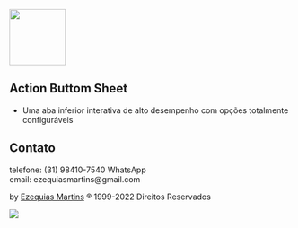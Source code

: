 <img src="temp/psi-software.png" width="100"><br>
## Action Buttom Sheet
- Uma aba inferior interativa de alto desempenho com opções totalmente configuráveis

## Contato
<p>telefone: (31) 98410-7540 WhatsApp<br>
email: ezequiasmartins@gmail.com</p>
<p>by <a href="https://ezequiasmartins.blogspot.com/" target="_blank">Ezequias Martins</a> ® 1999-2022 Direitos Reservados</p>
<p><a href="https://ezequiasmartins.blogspot.com/" target="_blank"><img src="temp/assinatura.jpg"></a></p>
